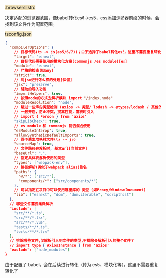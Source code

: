 <span style="background: #efe0b9">.browserslistrc</span>

决定适配的浏览器范围，像babel转化es6->es5，css添加浏览器前缀的时候，会找到该文件作为配置范围。



<span style="background: #efe0b9">tsconfig.json</span>

```json
{
  "compilerOptions": {
    // 目标代码(ts -> js(es5/6/7))；由于选择了babel转化es5，这里不需要重复转化了
    "target": "esnext",
    // 目标代码需要使用的模块化方案(commonjs /es module)[es]
    "module": "esnext",
    // 严格的检查(如any)
    "strict": true,
    // 对jsx进行怎么样的处理[保留]
    "jsx": "preserve",
    // 辅助的导入功能
    "importHelpers": true,
    // 按照node的方式去解析模块 import "/index.node"
    "moduleResolution": "node",
    // 跳过一些库的类型检测 (axios -> 类型/ lodash -> @types/lodash / 其他的第三方)
    // 一般开启，防止冲突，提高性能，需要时引入
    // import { Person } from 'axios'
    "skipLibCheck": true,
    // es module 和 commonjs 能否混合使用
    "esModuleInterop": true,
    "allowSyntheticDefaultImports": true,
    // 要不要生成映射文件(ts -> js)
    "sourceMap": true,
    // 文件路径在解析时, 基本url[当前文件]
    "baseUrl": ".",
    // 指定具体要解析使用的类型
    "types": ["webpack-env"],
    // 路径解析(类似于webpack alias)别名
    "paths": {
      "@/*": ["src/*"],
      "components/*": ["src/components/*"]
    },
    // 可以指定在项目中可以使用哪里库的 类型 (如Proxy/Window/Document)
    "lib": ["esnext", "dom", "dom.iterable", "scripthost"]
  },
  // 哪些文件需要编译解析
  "include": [
    "src/**/*.ts",
    "src/**/*.tsx",
    "src/**/*.vue",
    "tests/**/*.ts",
    "tests/**/*.tsx"
  ],
  // 排除哪些文件,仅解析引入到文件的类型,不排除会解析引入的整个文件？
  // import type { AxiosInstance } from 'axios'
  "exclude": ["node_modules"]
}
```

由于配置了 babel，会在后续进行转化（转为 es5、模块化等），这里不需要重复转化了
